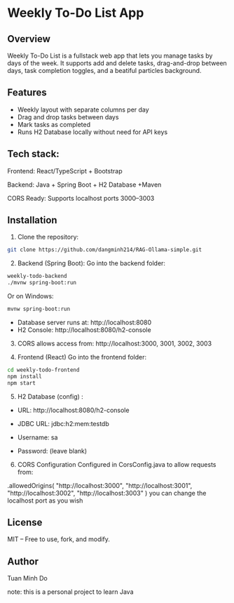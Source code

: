 # Weekly To-Do List App

## Overview

Weekly To-Do List is a fullstack web app that lets you manage tasks by days of the week. It supports add and delete tasks, drag-and-drop between days, task completion toggles, and a beatiful particles background.
## Features

- Weekly layout with separate columns per day
- Drag and drop tasks between days
- Mark tasks as completed
- Runs H2 Database locally without need for API keys

## Tech stack:

Frontend: React/TypeScript + Bootstrap

Backend: Java + Spring Boot + H2 Database +Maven

CORS Ready: Supports localhost ports 3000–3003
## Installation

1. Clone the repository:
```bash 
git clone https://github.com/dangminh214/RAG-Ollama-simple.git
```

2. Backend (Spring Boot):
     Go into the backend folder:

```bash
weekly-todo-backend
./mvnw spring-boot:run
```

Or on Windows:
```bash
mvnw spring-boot:run
```

- Database server runs at: http://localhost:8080
- H2 Console: http://localhost:8080/h2-console

3.  CORS allows access from:
http://localhost:3000, 3001, 3002, 3003

4. Frontend (React)
 Go into the frontend folder:

```bash
cd weekly-todo-frontend
npm install
npm start
```
5. H2 Database (config) :
- URL: http://localhost:8080/h2-console

- JDBC URL: jdbc:h2:mem:testdb

- Username: sa

- Password: (leave blank)
6. CORS Configuration 
Configured in CorsConfig.java to allow requests from:

.allowedOrigins(
    "http://localhost:3000",
    "http://localhost:3001",
    "http://localhost:3002",
    "http://localhost:3003"
)
you can change the localhost port as you wish

##  License
MIT – Free to use, fork, and modify.

## Author
Tuan Minh Do

note: this is a personal project to learn Java
